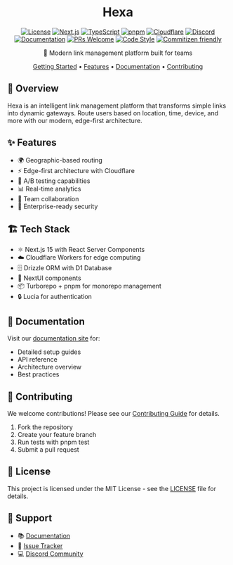 <div align="center">

# Hexa

[![License](https://img.shields.io/badge/license-MIT-blue.svg)](LICENSE)
[![Next.js](https://img.shields.io/badge/built%20with-Next.js%2015-black)](https://nextjs.org)
[![TypeScript](https://img.shields.io/badge/TypeScript-5.3-blue?logo=typescript)](https://www.typescriptlang.org/)
[![pnpm](https://img.shields.io/badge/pnpm-9.x-orange?logo=pnpm)](https://pnpm.io/)
[![Cloudflare](https://img.shields.io/badge/Cloudflare-Ready-F38020?logo=cloudflare)](https://developers.cloudflare.com/)
[![Discord](https://img.shields.io/discord/1320508869654479000?label=Discord&logo=discord&logoColor=white)](https://discord.gg/SfG97JBQdS)
[![Documentation](https://img.shields.io/badge/docs-up%20to%20date-brightgreen.svg)](https://docs.hexa.im)
[![PRs Welcome](https://img.shields.io/badge/PRs-welcome-brightgreen.svg)](CONTRIBUTING.md)
[![Code Style](https://img.shields.io/badge/code%20style-biome-lightgrey?logo=prettier)](https://biomejs.dev/)
[![Commitizen friendly](https://img.shields.io/badge/commitizen-friendly-brightgreen.svg)](http://commitizen.github.io/cz-cli/)


🔗 Modern link management platform built for teams

[Getting Started](https://docs.hexa.im) •
[Features](#features) •
[Documentation](https://hexa.im/docs/introduction) •
[Contributing](#contributing)

</div>

## 🎯 Overview

Hexa is an intelligent link management platform that transforms simple links into dynamic gateways. Route users based on location, time, device, and more with our modern, edge-first architecture.

## ✨ Features

- 🌍 Geographic-based routing
- ⚡ Edge-first architecture with Cloudflare
- 🔄 A/B testing capabilities
- 📊 Real-time analytics
- 👥 Team collaboration
- 🔑 Enterprise-ready security

## 🏗 Tech Stack

- ⚛️ Next.js 15 with React Server Components
- ☁️ Cloudflare Workers for edge computing
- 🗄️ Drizzle ORM with D1 Database
- 🎨 NextUI components
- 📦 Turborepo + pnpm for monorepo management
- 🔒 Lucia for authentication

## 📖 Documentation

Visit our [documentation site](https://hexa.im/docs/introduction) for:
- Detailed setup guides
- API reference
- Architecture overview
- Best practices

## 🤝 Contributing

We welcome contributions! Please see our [Contributing Guide](CONTRIBUTING.md) for details.

1. Fork the repository
2. Create your feature branch
3. Run tests with pnpm test
4. Submit a pull request

## 📜 License

This project is licensed under the MIT License - see the [LICENSE](LICENSE) file for details.

## 🔗 Support

- 📚 [Documentation](https://hexa.im/docs/introduction)
- 🐛 [Issue Tracker](https://github.com/xiaoyu2er/hexa/issues)
- 💻 [Discord Community](https://discord.gg/SfG97JBQdS)